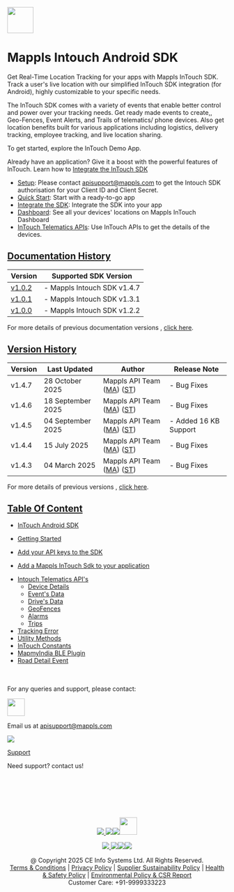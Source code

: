 [<img src="https://about.mappls.com/images/mappls-b-logo.svg" height="60"/> </p>](https://www.mapmyindia.com/api)

# Mappls Intouch Android SDK

Get Real-Time Location Tracking for your apps with Mappls InTouch SDK. Track a user's live location with our simplified InTouch SDK integration (for Android), highly customizable to your specific needs.

The InTouch SDK comes with a variety of events that enable better control and power over your tracking needs. Get ready made events to create,, Geo-Fences, Event Alerts, and Trails of telematics/ phone devices. Also get location benefits built for various applications including logistics, delivery tracking, employee tracking, and live location sharing.

To get started, explore the InTouch Demo App.

Already have an application? Give it a boost with the powerful features of InTouch. Learn how to [Integrate the InTouch SDK](#IntegrateIntouchSDK)

- [Setup](#Setup): Please contact apisupport@mappls.com to get the Intouch SDK authorisation for your Client ID and Client Secret.
- [Quick Start](https://github.com/mappls-api/mappls-intouch-android-sdk#intouchdemo-app): Start with a ready-to-go app
- [Integrate the SDK](#IntegrateIntouchSDK): Integrate the SDK into your app
- [Dashboard](./Dashboard.md): See all your devices' locations on Mappls InTouch Dashboard
- [InTouch Telematics APIs](./Dashboard.md): Use InTouch APIs to get the details of the devices.

## [Documentation History](#Documentation-History)

| Version | Supported SDK Version       |
| ---- |-----------------------------|
| [v1.0.2](docs/v1.0.2/README.md) | - Mappls Intouch SDK v1.4.7 |
| [v1.0.1](docs/v1.0.1/README.md) | - Mappls Intouch SDK v1.3.1 |
| [v1.0.0](docs/v1.0.0/README.md) | - Mappls Intouch SDK v1.2.2 |

For more details of previous documentation versions , [click here](./Documentation-History.md).

## [Version History](#Version-History)

| Version | Last Updated      | Author | Release Note                                           |
|---------|-------------------| ---- |--------------------------------------------------------|
| v1.4.7  | 28 October 2025   | Mappls API Team ([MA](https://github.com/mdakram)) ([ST](https://github.com/saksham66)) | - Bug Fixes |
| v1.4.6  | 18 September 2025 | Mappls API Team ([MA](https://github.com/mdakram)) ([ST](https://github.com/saksham66)) | - Bug Fixes |
| v1.4.5  | 04 September 2025 | Mappls API Team ([MA](https://github.com/mdakram)) ([ST](https://github.com/saksham66)) | - Added 16 KB Support                                  |
| v1.4.4  | 15 July 2025      | Mappls API Team ([MA](https://github.com/mdakram)) ([ST](https://github.com/saksham66)) | - Bug Fixes                                            |
| v1.4.3  | 04 March 2025     | Mappls API Team ([MA](https://github.com/mdakram)) ([ST](https://github.com/saksham66)) | - Bug Fixes                                            |

For more details of previous versions , [click here](./Version-History.md).

## [Table Of Content](#Table-Of-Content)

- [InTouch Android SDK](GettingStarted.md)

* [Getting Started](./GettingStarted.md#setup)

* [Add your API keys to the SDK](./GettingStarted.md#step-2-set-your-publishable-key)

* [Add a Mappls InTouch Sdk to your application](./GettingStarted.md#integrate-the-intouch-sdk)

- [Intouch Telematics API's](./Dashboard.md)
    * [Device Details](./DeviceDetails.md)
    * [Event's Data](./Event-Data.md)
    * [Drive's Data](./Drive-Data.md)
    * [GeoFences](./Geofences.md)
    * [Alarms](./Alarms.md)
    * [Trips](./Trips.md)
- [Tracking Error](./TrackingErrors.md)
- [Utility Methods](./UtilityMethods.md)
- [InTouch Constants](./InTouchConstants.md) 
- [MapmyIndia BLE Plugin](./Mappls-BLE-Plugins.md)
- [Road Detail Event](./Road-Event-Detail.md)
<br><br><br>

For any queries and support, please contact:

[<img src="https://about.mappls.com/images/mappls-logo.svg" height="40"/> </p>](https://about.mappls.com/api/)

Email us at [apisupport@mappls.com](mailto:apisupport@mappls.com)

![](https://www.mapmyindia.com/api/img/icons/support.png)

[Support](https://about.mappls.com/contact/)

Need support? contact us!

<br></br>

<br></br>

[<p align="center"> <img src="https://www.mapmyindia.com/api/img/icons/stack-overflow.png"/> ](https://stackoverflow.com/questions/tagged/mappls-api)[![](https://www.mapmyindia.com/api/img/icons/blog.png)](https://about.mappls.com/blog/)[![](https://www.mapmyindia.com/api/img/icons/gethub.png)](https://github.com/Mappls-api)[<img src="https://mmi-api-team.s3.ap-south-1.amazonaws.com/API-Team/npm-logo.one-third%5B1%5D.png" height="40"/> </p>](https://www.npmjs.com/org/mapmyindia)

[<p align="center"> <img src="https://www.mapmyindia.com/june-newsletter/icon4.png"/> ](https://www.facebook.com/Mapplsofficial)[![](https://www.mapmyindia.com/june-newsletter/icon2.png)](https://twitter.com/mappls)[![](https://www.mapmyindia.com/newsletter/2017/aug/llinkedin.png)](https://www.linkedin.com/company/mappls/)[![](https://www.mapmyindia.com/june-newsletter/icon3.png)](https://www.youtube.com/channel/UCAWvWsh-dZLLeUU7_J9HiOA)

<div  align="center">@ Copyright 2025 CE Info Systems Ltd. All Rights Reserved.</div>

<div  align="center">  <a  href="https://about.mappls.com/api/terms-&-conditions">Terms & Conditions</a> | <a  href="https://about.mappls.com/about/privacy-policy">Privacy Policy</a> | <a  href="https://about.mappls.com/pdf/mapmyIndia-sustainability-policy-healt-labour-rules-supplir-sustainability.pdf">Supplier Sustainability Policy</a> | <a  href="https://about.mappls.com/pdf/Health-Safety-Management.pdf">Health & Safety Policy</a> | <a  href="https://about.mappls.com/pdf/Environment-Sustainability-Policy-CSR-Report.pdf">Environmental Policy & CSR Report</a>

<div  align="center">Customer Care: +91-9999333223</div>
